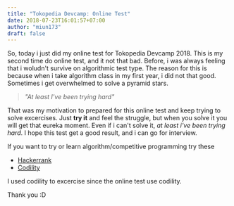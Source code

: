 ```yaml
---
title: "Tokopedia Devcamp: Online Test"
date: 2018-07-23T16:01:57+07:00
author: "miun173"
draft: false
---
```


So, today i just did my online test for Tokopedia Devcamp 2018. This is my second time do online test, and it not that bad. Before, i was always feeling that i woludn't survive on algorithmic test type. The reason for this is because when i take algorithm class in my first year, i did not that good. Sometimes i get overwhelmed to solve a pyramid stars.

> _"At least I've been trying hard"_

That was my motivation to prepared for this online test and keep trying to solve excercises. Just **try it** and feel the struggle, but when you solve it you will get that eureka moment. Even if i can't solve it, _at least i've been trying hard_.
I hope this test get a good  result, and i can go for interview.

If you want to try or learn algorithm/competitive programming try these

* [Hackerrank](http://hackerrank.com/)
* [Codility](https://codility.com/programmers/lessons/)

I used codility to excercise since the online test use codility. 

Thank you :D